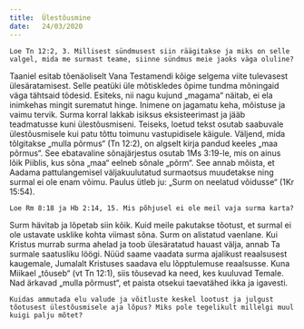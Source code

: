 ```yaml
---
title:  Ülestõusmine
date:   24/03/2020
---
```



`Loe Tn 12:2, 3. Millisest sündmusest siin räägitakse ja miks on selle valgel, mida me surmast teame, siinne sündmus meie jaoks väga oluline?`

Taaniel esitab tõenäoliselt Vana Testamendi kõige selgema viite tulevasest ülesäratamisest. Selle peatüki üle mõtiskledes õpime tundma mõningaid väga tähtsaid tõdesid. Esiteks, nii nagu kujund „magama“ näitab, ei ela inimkehas mingit surematut hinge. Inimene on jagamatu keha, mõistuse ja vaimu tervik. Surma korral lakkab isiksus eksisteerimast ja jääb teadmatusse kuni ülestõusmiseni. Teiseks, loetud tekst osutab saabuvale ülestõusmisele kui patu tõttu toimunu vastupidisele käigule. Väljend, mida tõlgitakse „mulla põrmus“ (Tn 12:2), on algselt kirja pandud keeles „maa põrmus“. See ebatavaline sõnajärjestus osutab 1Ms 3:19-le, mis on ainus lõik Piiblis, kus sõna „maa“ eelneb sõnale „põrm“. See annab mõista, et Aadama pattulangemisel väljakuulutatud surmaotsus muudetakse ning surmal ei ole enam võimu. Paulus ütleb ju: „Surm on neelatud võidusse“ (1Kr 15:54).

`Loe Rm 8:18 ja Hb 2:14, 15. Mis põhjusel ei ole meil vaja surma karta?`

Surm hävitab ja lõpetab siin kõik. Kuid meile pakutakse tõotust, et surmal ei ole ustavate usklike kohta viimast sõna. Surm on alistatud vaenlane. Kui Kristus murrab surma ahelad ja toob ülesäratatud hauast välja, annab Ta surmale saatusliku löögi. Nüüd saame vaadata surma ajalikust reaalsusest kaugemale, Jumalalt Kristuses saadava elu lõpptulemuse reaalsusse. Kuna Miikael „tõuseb“ (vt Tn 12:1), siis tõusevad ka need, kes kuuluvad Temale. Nad ärkavad „mulla põrmust“, et paista otsekui taevatähed ikka ja igavesti.

`Kuidas ammutada elu valude ja võitluste keskel lootust ja julgust tõotusest ülestõusmisele aja lõpus? Miks pole tegelikult millelgi muul kuigi palju mõtet?`
